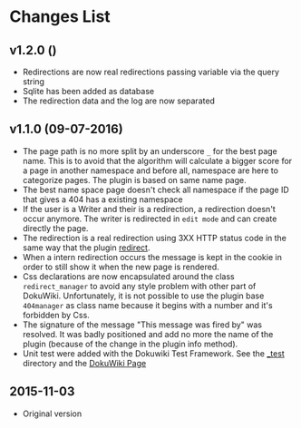 # Changes List


## v1.2.0 ()
  * Redirections are now real redirections passing variable via the query string
  * Sqlite has been added as database
  * The redirection data and the log are now separated

## v1.1.0 (09-07-2016)
  * The page path is no more split by an underscore `_` for the best page name. This is to avoid that the algorithm will calculate a bigger score for a page in another namespace and before all, namespace are here to categorize pages. The plugin is based on same name page.
  * The best name space page doesn't check all namespace if the page ID that gives a 404 has a existing namespace
  * If the user is a Writer and their is a redirection, a redirection doesn't occur anymore. The writer is redirected in `edit mode` and can create directly the page.
  * The redirection is a real redirection using 3XX HTTP status code in the same way that the plugin [redirect](https://www.dokuwiki.org/plugin:redirect).
  * When a intern redirection occurs the message is kept in the cookie in order to still show it when the new page is rendered.
  * Css declarations are now encapsulated around the class `redirect_manager` to avoid any style problem with other part of DokuWiki. Unfortunately, it is not possible to use the plugin base `404manager` as class name because it begins with a number and it's forbidden by Css.
  * The signature of the message "This message was fired by" was resolved. It was badly positioned and add no more the name of the plugin (because of the change in the plugin info method).
  * Unit test were added with the Dokuwiki Test Framework. See the [_test](_test) directory and the [DokuWiki Page](https://www.dokuwiki.org/devel:unittesting)


## 2015-11-03
  * Original version

